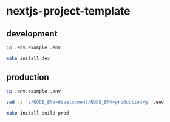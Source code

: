 # nextjs-project-template

## development

```bash
cp .env.example .env

make install dev
```

## production

```bash
cp .env.example .env

sed -i 's/NODE_ENV=development/NODE_ENV=production/g' .env

make install build prod
```

